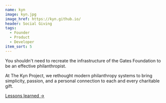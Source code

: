 ```yaml
---
name: kyn
image: kyn.jpg
image_href: https://kyn.github.io/
header: Social Giving
tags:
  - Founder
  - Product
  - Developer
item_sort: 5
---
```

You shouldn't need to recreate the infrastructure of the Gates Foundation to be an effective philanthropist. 

At The Kyn Project, we rethought modern philanthropy systems to bring simplicity, passion, and a personal connection to each and every charitable gift.

[Lessons learned →](https://kyn.github.io/)
